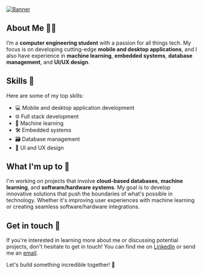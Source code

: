 [![Banner](https://user-images.githubusercontent.com/55541726/221498429-81b8dcef-e046-48ce-82ac-6182da9a9446.gif)](https://github.com/jonsonkurt)

## About Me 🧑‍💻

I’m a **computer engineering student** with a passion for all things tech. My focus is on developing cutting-edge **mobile and desktop applications**, and I also have experience in **machine learning**, **embedded systems**, **database management**, and **UI/UX design**.

## Skills 🚀

Here are some of my top skills:

- 💻 Mobile and desktop application development
- 🌐 Full stack development
- 🤖 Machine learning
- 🛠️ Embedded systems
- 🗃️ Database management
- 🎨 UI and UX design

## What I'm up to 🤔

I'm working on projects that involve **cloud-based databases**, **machine learning**, and **software/hardware systems**. My goal is to develop innovative solutions that push the boundaries of what's possible in technology. Whether it's improving user experiences with machine learning or creating seamless software/hardware integrations.

## Get in touch 📩

If you're interested in learning more about me or discussing potential projects, don't hesitate to get in touch! You can find me on [LinkedIn](https://www.linkedin.com/in/kurt-jalen-jonson-149874137) or send me an [email](mailto:kurtjalen.jonson@cvsu.edu.ph).

Let's build something incredible together! 🚀

